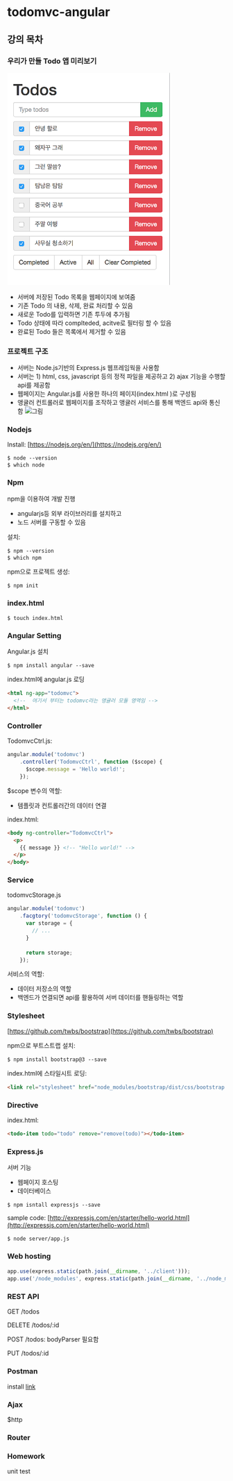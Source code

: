 todomvc-angular
===============

## 강의 목차


### 우리가 만들 Todo 앱 미리보기

![screenshot](screenshot.png)

* 서버에 저장된 Todo 목록을 웹페이지에 보여줌
* 기존 Todo 의 내용, 삭제, 완료 처리할 수 있음
* 새로운 Todo를 입력하면 기존 투두에 추가됨
* Todo 상태에 따라 complteded, acitve로 필터링 할 수 있음
* 완료된 Todo 들은 목록에서 제거할 수 있음


### 프로젝트 구조

* 서버는 Node.js기반의 Express.js 웹프레임웍을 사용함
* 서버는 1) html, css, javascript 등의 정적 파일을 제공하고 2) ajax 기능을 수행할 api를 제공함  
* 웹페이지는 Angular.js를 사용한 하나의 페이지(index.html )로 구성됨
* 앵귤러 컨트롤러로 웹페이지를 조작하고 앵귤러 서비스를 통해 백엔드 api와 통신함
![그림]()


### Nodejs

Install: [https://nodejs.org/en/](https://nodejs.org/en/)

```
$ node --version
$ which node
```

### Npm

npm을 이용하여 개발 진행

* angularjs등 외부 라이브러리를 설치하고
* 노드 서버를 구동할 수 있음


설치:

```
$ npm --version
$ which npm
```

npm으로 프로젝트 생성:

```
$ npm init
```


### index.html

```
$ touch index.html
```


### Angular Setting

Angular.js 설치

```
$ npm install angular --save
```

index.html에 angular.js 로딩

```html
<html ng-app="todomvc">
  <!--  여기서 부터는 todomvc라는 앵귤러 모듈 영역임 -->
</html>
```


### Controller

TodomvcCtrl.js:

```javascript
angular.module('todomvc')
    .controller('TodomvcCtrl', function ($scope) {
      $scope.message = 'Hello world!';
    });
```

$scope 변수의 역할:

* 템플릿과 컨트롤러간의 데이터 연결


index.html:

```html
<body ng-controller="TodomvcCtrl">
  <p>
    {{ message }} <!-- "Hello world!" -->
  </p>
</body>

```


### Service

todomvcStorage.js

```javascript
angular.module('todomvc')
    .facgtory('todomvcStorage', function () {
      var storage = {
        // ...
      }

      return storage;
    });
```

서비스의 역할:

* 데이터 저장소의 역할
* 백엔드가 연결되면 api를 활용하여 서버 데이터를 핸들링하는 역할


### Stylesheet

[https://github.com/twbs/bootstrap](https://github.com/twbs/bootstrap)

npm으로 부트스트랩 설치:

```
$ npm install bootstrap@3 --save
```

index.html에 스타일시트 로딩:

```html
<link rel="stylesheet" href="node_modules/bootstrap/dist/css/bootstrap.css">
```


### Directive

index.html:

```html
<todo-item todo="todo" remove="remove(todo)"></todo-item>
```


### Express.js

서버 기능

* 웹페이지 호스팅
* 데이터베이스


```
$ npm isntall expressjs --save
```

sample code: [http://expressjs.com/en/starter/hello-world.html](http://expressjs.com/en/starter/hello-world.html)

```
$ node server/app.js
```

### Web hosting

```javascript
app.use(express.static(path.join(__dirname, '../client')));
app.use('/node_modules', express.static(path.join(__dirname, '../node_modules')));
```


### REST API

GET /todos

DELETE /todos/:id

POST /todos: bodyParser 필요함

PUT /todos/:id


### Postman

install [link]()


### Ajax

$http


### Router

### Homework

unit test
